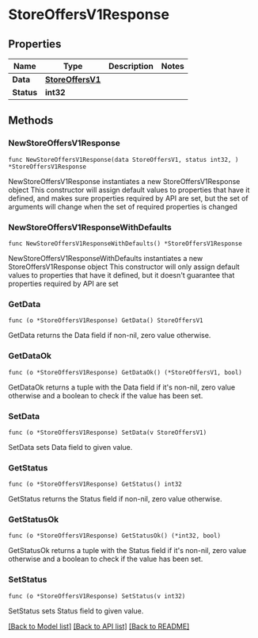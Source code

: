 # StoreOffersV1Response

## Properties

Name | Type | Description | Notes
------------ | ------------- | ------------- | -------------
**Data** | [**StoreOffersV1**](StoreOffersV1.md) |  | 
**Status** | **int32** |  | 

## Methods

### NewStoreOffersV1Response

`func NewStoreOffersV1Response(data StoreOffersV1, status int32, ) *StoreOffersV1Response`

NewStoreOffersV1Response instantiates a new StoreOffersV1Response object
This constructor will assign default values to properties that have it defined,
and makes sure properties required by API are set, but the set of arguments
will change when the set of required properties is changed

### NewStoreOffersV1ResponseWithDefaults

`func NewStoreOffersV1ResponseWithDefaults() *StoreOffersV1Response`

NewStoreOffersV1ResponseWithDefaults instantiates a new StoreOffersV1Response object
This constructor will only assign default values to properties that have it defined,
but it doesn't guarantee that properties required by API are set

### GetData

`func (o *StoreOffersV1Response) GetData() StoreOffersV1`

GetData returns the Data field if non-nil, zero value otherwise.

### GetDataOk

`func (o *StoreOffersV1Response) GetDataOk() (*StoreOffersV1, bool)`

GetDataOk returns a tuple with the Data field if it's non-nil, zero value otherwise
and a boolean to check if the value has been set.

### SetData

`func (o *StoreOffersV1Response) SetData(v StoreOffersV1)`

SetData sets Data field to given value.


### GetStatus

`func (o *StoreOffersV1Response) GetStatus() int32`

GetStatus returns the Status field if non-nil, zero value otherwise.

### GetStatusOk

`func (o *StoreOffersV1Response) GetStatusOk() (*int32, bool)`

GetStatusOk returns a tuple with the Status field if it's non-nil, zero value otherwise
and a boolean to check if the value has been set.

### SetStatus

`func (o *StoreOffersV1Response) SetStatus(v int32)`

SetStatus sets Status field to given value.



[[Back to Model list]](../README.md#documentation-for-models) [[Back to API list]](../README.md#documentation-for-api-endpoints) [[Back to README]](../README.md)


